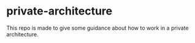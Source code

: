 # private-architecture
This repo is made to give some guidance about how to work in a private architecture.
